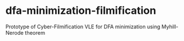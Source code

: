 # dfa-minimization-filmification
Prototype of Cyber-Filmification VLE for DFA minimization using Myhill-Nerode theorem
